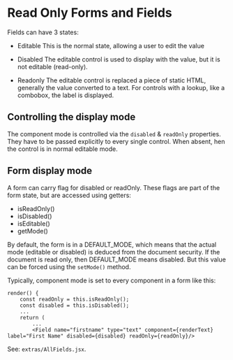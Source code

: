 # Read Only Forms and Fields

Fields can have 3 states:

- Editable
  This is the normal state, allowing a user to edit the value
  
- Disabled
  The editable control is used to display with the value, but it is not editable (read-only).
  
- Readonly
  The editable control is replaced a piece of static HTML, generally the value converted to a text. For controls with a lookup, like a combobox, the label is displayed.

## Controlling the display mode
The component mode is controlled via the `disabled` & `readOnly` properties. They have to be passed explicitly to every single control. When absent, hen the control is in normal editable mode.

## Form display mode
A form can carry flag for disabled or readOnly. These flags are part of the form state, but are accessed using getters:
- isReadOnly()
- isDisabled()
- isEditable()
- getMode()

By default, the form is in a DEFAULT_MODE, which means that the actual mode (editable or disabled) is deduced from the document security. If the document is read only, then DEFAULT_MODE means disabled. But this value can be forced using the `setMode()` method.

Typically, component mode is set to every component in a form like this:

    render() {
        const readOnly = this.isReadOnly();
        const disabled = this.isDisabled();
        ...
        return (
            ...
            <Field name="firstname" type="text" component={renderText} label="First Name" disabled={disabled} readOnly={readOnly}/>

See: `extras/AllFields.jsx`.

